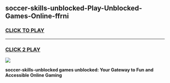 
## soccer-skills-unblocked-Play-Unblocked-Games-Online-ffrni
<h3>
<a href="https://premium76.site?title=soccer-skills-unblocked&ref=25A">CLICK TO PLAY</a></h3>
<hr>

<h3>
<a href="https://premium76.site?title=soccer-skills-unblocked&ref=25A">CLICK 2 PLAY</a>
  
</h3>

<a href="https://premium76.site?title=soccer-skills-unblocked&ref=25A"><img src="https://clearcache.store/games.png"></a>


**soccer-skills-unblocked games unblocked: Your Gateway to Fun and Accessible Online Gaming**
